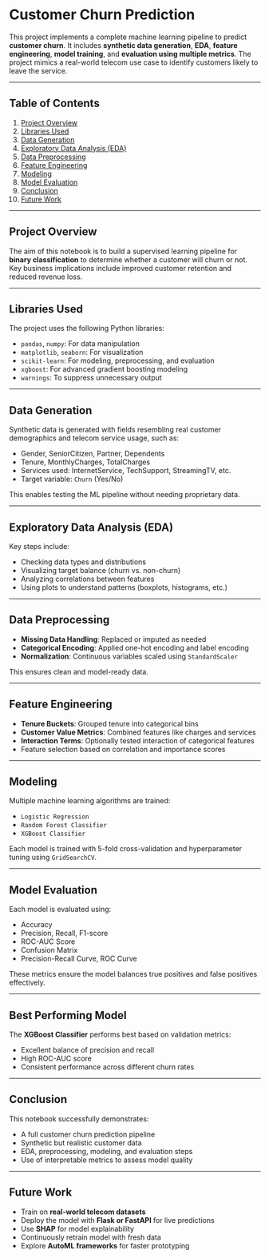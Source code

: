 #  Customer Churn Prediction

This project implements a complete machine learning pipeline to predict **customer churn**. It includes **synthetic data generation**, **EDA**, **feature engineering**, **model training**, and **evaluation using multiple metrics**. The project mimics a real-world telecom use case to identify customers likely to leave the service.

---

##  Table of Contents

1. [Project Overview](#project-overview)
2. [Libraries Used](#libraries-used)
3. [Data Generation](#data-generation)
4. [Exploratory Data Analysis (EDA)](#exploratory-data-analysis-eda)
5. [Data Preprocessing](#data-preprocessing)
6. [Feature Engineering](#feature-engineering)
7. [Modeling](#modeling)
8. [Model Evaluation](#model-evaluation)
9. [Conclusion](#conclusion)
10. [Future Work](#future-work)

---

##  Project Overview

The aim of this notebook is to build a supervised learning pipeline for **binary classification** to determine whether a customer will churn or not. Key business implications include improved customer retention and reduced revenue loss.

---

##  Libraries Used

The project uses the following Python libraries:

- `pandas`, `numpy`: For data manipulation  
- `matplotlib`, `seaborn`: For visualization  
- `scikit-learn`: For modeling, preprocessing, and evaluation  
- `xgboost`: For advanced gradient boosting modeling  
- `warnings`: To suppress unnecessary output  

---

##  Data Generation

Synthetic data is generated with fields resembling real customer demographics and telecom service usage, such as:

- Gender, SeniorCitizen, Partner, Dependents  
- Tenure, MonthlyCharges, TotalCharges  
- Services used: InternetService, TechSupport, StreamingTV, etc.  
- Target variable: `Churn` (Yes/No)

This enables testing the ML pipeline without needing proprietary data.

---

##  Exploratory Data Analysis (EDA)

Key steps include:

- Checking data types and distributions  
- Visualizing target balance (churn vs. non-churn)  
- Analyzing correlations between features  
- Using plots to understand patterns (boxplots, histograms, etc.)  

---

##  Data Preprocessing

-  **Missing Data Handling**: Replaced or imputed as needed  
-  **Categorical Encoding**: Applied one-hot encoding and label encoding  
-  **Normalization**: Continuous variables scaled using `StandardScaler`

This ensures clean and model-ready data.

---

##  Feature Engineering

-  **Tenure Buckets**: Grouped tenure into categorical bins  
-  **Customer Value Metrics**: Combined features like charges and services  
-  **Interaction Terms**: Optionally tested interaction of categorical features  
-  Feature selection based on correlation and importance scores

---

##  Modeling

Multiple machine learning algorithms are trained:

- `Logistic Regression`  
- `Random Forest Classifier`  
- `XGBoost Classifier`  

Each model is trained with 5-fold cross-validation and hyperparameter tuning using `GridSearchCV`.

---

##  Model Evaluation

Each model is evaluated using:

-  Accuracy  
-  Precision, Recall, F1-score  
-  ROC-AUC Score  
-  Confusion Matrix  
-  Precision-Recall Curve, ROC Curve  

These metrics ensure the model balances true positives and false positives effectively.

---

##  Best Performing Model

The **XGBoost Classifier** performs best based on validation metrics:

- Excellent balance of precision and recall  
- High ROC-AUC score  
- Consistent performance across different churn rates

---

##  Conclusion

This notebook successfully demonstrates:

- A full customer churn prediction pipeline  
- Synthetic but realistic customer data  
- EDA, preprocessing, modeling, and evaluation steps  
- Use of interpretable metrics to assess model quality

---

## Future Work

- Train on **real-world telecom datasets**  
- Deploy the model with **Flask or FastAPI** for live predictions  
- Use **SHAP** for model explainability  
- Continuously retrain model with fresh data  
- Explore **AutoML frameworks** for faster prototyping
